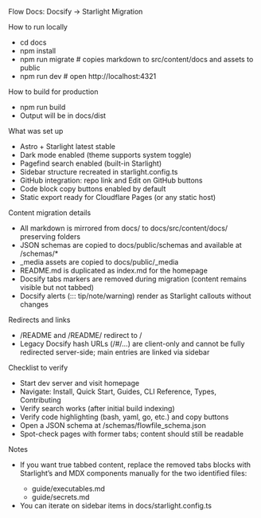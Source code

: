 Flow Docs: Docsify → Starlight Migration

How to run locally
- cd docs
- npm install
- npm run migrate   # copies markdown to src/content/docs and assets to public
- npm run dev       # open http://localhost:4321

How to build for production
- npm run build
- Output will be in docs/dist

What was set up
- Astro + Starlight latest stable
- Dark mode enabled (theme supports system toggle)
- Pagefind search enabled (built-in Starlight)
- Sidebar structure recreated in starlight.config.ts
- GitHub integration: repo link and Edit on GitHub buttons
- Code block copy buttons enabled by default
- Static export ready for Cloudflare Pages (or any static host)

Content migration details
- All markdown is mirrored from docs/ to docs/src/content/docs/ preserving folders
- JSON schemas are copied to docs/public/schemas and available at /schemas/*
- _media assets are copied to docs/public/_media
- README.md is duplicated as index.md for the homepage
- Docsify tabs markers <!-- tabs:start/end --> are removed during migration (content remains visible but not tabbed)
- Docsify alerts (::: tip/note/warning) render as Starlight callouts without changes

Redirects and links
- /README and /README/ redirect to /
- Legacy Docsify hash URLs (/#/...) are client-only and cannot be fully redirected server-side; main entries are linked via sidebar

Checklist to verify
- Start dev server and visit homepage
- Navigate: Install, Quick Start, Guides, CLI Reference, Types, Contributing
- Verify search works (after initial build indexing)
- Verify code highlighting (bash, yaml, go, etc.) and copy buttons
- Open a JSON schema at /schemas/flowfile_schema.json
- Spot-check pages with former tabs; content should still be readable

Notes
- If you want true tabbed content, replace the removed tabs blocks with Starlight’s <Tabs> and <Tab> MDX components manually for the two identified files:
  - guide/executables.md
  - guide/secrets.md
- You can iterate on sidebar items in docs/starlight.config.ts
